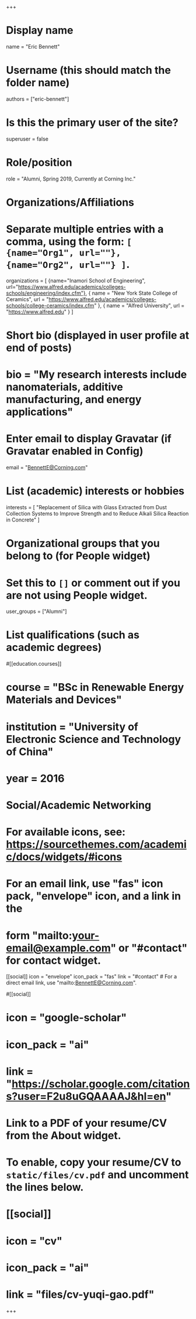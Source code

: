 +++
# Display name
name = "Eric Bennett"

# Username (this should match the folder name)
authors = ["eric-bennett"]

# Is this the primary user of the site?
superuser = false

# Role/position
role = "Alumni, Spring 2019, Currently at Corning Inc."

# Organizations/Affiliations
#   Separate multiple entries with a comma, using the form: `[ {name="Org1", url=""}, {name="Org2", url=""} ]`.
organizations = [ {name="Inamori School of Engineering", url="https://www.alfred.edu/academics/colleges-schools/engineering/index.cfm"}, { name = "New York State College of Ceramics", url = "https://www.alfred.edu/academics/colleges-schools/college-ceramics/index.cfm" }, { name = "Alfred University", url = "https://www.alfred.edu" }  ]

# Short bio (displayed in user profile at end of posts)
# bio = "My research interests include nanomaterials, additive manufacturing, and energy applications"

# Enter email to display Gravatar (if Gravatar enabled in Config)
email = "BennettE@Corning.com"

# List (academic) interests or hobbies
interests = [
  "Replacement of Silica with Glass Extracted from Dust Collection Systems to Improve Strength and to Reduce Alkali Silica Reaction in Concrete"
]

# Organizational groups that you belong to (for People widget)
#   Set this to `[]` or comment out if you are not using People widget.
user_groups = ["Alumni"]

# List qualifications (such as academic degrees)


#[[education.courses]]
#  course = "BSc in Renewable Energy Materials and Devices"
#  institution = "University of Electronic Science and Technology of China"
#  year = 2016

  
# Social/Academic Networking
# For available icons, see: https://sourcethemes.com/academic/docs/widgets/#icons
#   For an email link, use "fas" icon pack, "envelope" icon, and a link in the
#   form "mailto:your-email@example.com" or "#contact" for contact widget.

[[social]]
  icon = "envelope"
  icon_pack = "fas"
  link = "#contact"  # For a direct email link, use "mailto:BennettE@Corning.com".

  
#[[social]]
#  icon = "google-scholar"
#  icon_pack = "ai"
#  link = "https://scholar.google.com/citations?user=F2u8uGQAAAAJ&hl=en"



# Link to a PDF of your resume/CV from the About widget.
# To enable, copy your resume/CV to `static/files/cv.pdf` and uncomment the lines below.
# [[social]]
#   icon = "cv"
#   icon_pack = "ai"
#   link = "files/cv-yuqi-gao.pdf"

+++




